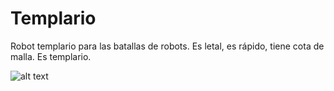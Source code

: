 # Templario
Robot templario para las batallas de robots. Es letal, es rápido, tiene cota de malla. Es templario.

![alt text](https://github.com/CREA-ETSIDI/Templario/blob/master/Fotos_Templario/IMG_0880.JPG?raw=true)
